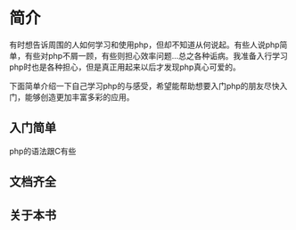 简介
=======

有时想告诉周围的人如何学习和使用php，但却不知道从何说起。有些人说php简单，有些对php不屑一顾，有些则担心效率问题...总之各种诟病。我准备入行学习php时也是各种担心，但是真正用起来以后才发现php真心可爱的。

下面简单介绍一下自己学习php的与感受，希望能帮助想要入门php的朋友尽快入门，能够创造更加丰富多彩的应用。


##  入门简单
php的语法跟C有些
##  文档齐全
##  关于本书
